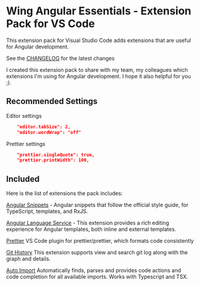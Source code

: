 # Wing Angular Essentials - Extension Pack for VS Code
This extension pack for Visual Studio Code adds extensions that are useful for Angular development.

See the [CHANGELOG](CHANGELOG.md) for the latest changes

I created this extension pack to share with my team, my colleagues which extensions I'm using for Angular development. I hope it also helpful for you ;).

## Recommended Settings

Editor settings

```json
	"editor.tabSize": 2,
	"editor.wordWrap": "off"
```

Prettier settings

```json
    "prettier.singleQuote": true,
    "prettier.printWidth": 100,
```

## Included

Here is the list of extensions the pack includes:

[Angular Snippets](https://marketplace.visualstudio.com/items?itemName=johnpapa.Angular2) - Angular snippets that follow the official style guide, for TypeScript, templates, and RxJS.

[Angular Language Service](https://marketplace.visualstudio.com/items?itemName=Angular.ng-template) - This extension provides a rich editing experience for Angular templates, both inline and external templates.

[Prettier](https://marketplace.visualstudio.com/items?itemName=esbenp.prettier-vscode) VS Code plugin for prettier/prettier, which formats code consistently

[Git History](https://marketplace.visualstudio.com/items?itemName=donjayamanne.githistory) This extension supports view and search git log along with the graph and details.

[Auto Import](https://marketplace.visualstudio.com/items?itemName=steoates.autoimport) Automatically finds, parses and provides code actions and code completion for all available imports. Works with Typescript and TSX.
